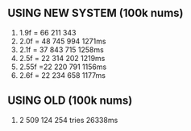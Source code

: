 ## USING NEW SYSTEM (100k nums)
1. 1.9f = 66 211 343
2. 2.0f = 48 745 994 1271ms
3. 2.1f = 37 843 715 1258ms
4. 2.5f = 22 314 202 1219ms
5. 2.55f =22 220 791 1156ms
6. 2.6f = 22 234 658 1177ms

## USING OLD (100k nums)
1. 2 509 124 254 tries 26338ms
